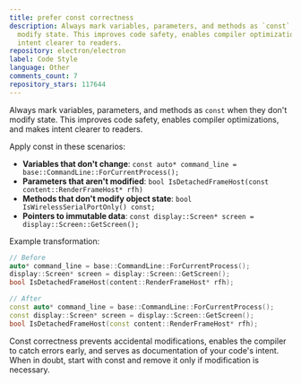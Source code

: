 ```yaml
---
title: prefer const correctness
description: Always mark variables, parameters, and methods as `const` when they don't
  modify state. This improves code safety, enables compiler optimizations, and makes
  intent clearer to readers.
repository: electron/electron
label: Code Style
language: Other
comments_count: 7
repository_stars: 117644
---
```


Always mark variables, parameters, and methods as `const` when they don't modify state. This improves code safety, enables compiler optimizations, and makes intent clearer to readers.

Apply const in these scenarios:
- **Variables that don't change**: `const auto* command_line = base::CommandLine::ForCurrentProcess();`
- **Parameters that aren't modified**: `bool IsDetachedFrameHost(const content::RenderFrameHost* rfh)`
- **Methods that don't modify object state**: `bool IsWirelessSerialPortOnly() const;`
- **Pointers to immutable data**: `const display::Screen* screen = display::Screen::GetScreen();`

Example transformation:
```cpp
// Before
auto* command_line = base::CommandLine::ForCurrentProcess();
display::Screen* screen = display::Screen::GetScreen();
bool IsDetachedFrameHost(content::RenderFrameHost* rfh);

// After  
const auto* command_line = base::CommandLine::ForCurrentProcess();
const display::Screen* screen = display::Screen::GetScreen();
bool IsDetachedFrameHost(const content::RenderFrameHost* rfh);
```

Const correctness prevents accidental modifications, enables the compiler to catch errors early, and serves as documentation of your code's intent. When in doubt, start with const and remove it only if modification is necessary.